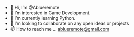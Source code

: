 - 👋 Hi, I’m @Ablueremote
- 👀 I’m interested in Game Development.
- 🌱 I’m currently learning Python.
- 💞️ I’m looking to collaborate on any open ideas or projects
- 📫 How to reach me ... ablueremote@gmail.com

<!---
Ablueremote/Ablueremote is a ✨ special ✨ repository because its `README.md` (this file) appears on your GitHub profile.
You can click the Preview link to take a look at your changes.
--->
